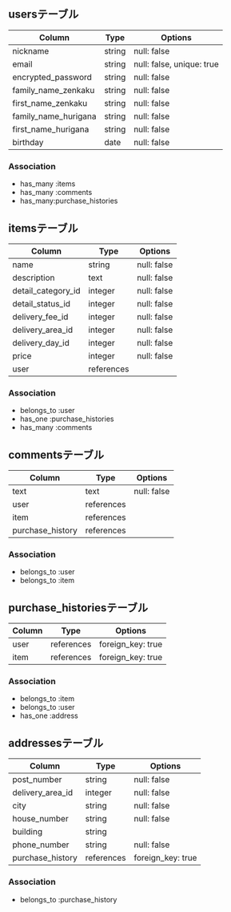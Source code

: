 ## usersテーブル

| Column              | Type       | Options                    |
| ------------------- | ---------- | -------------------------- |
| nickname            | string     | null: false                |
| email               | string     | null: false, unique: true  |
| encrypted_password  | string     | null: false                |
| family_name_zenkaku | string     | null: false                |
| first_name_zenkaku  | string     | null: false                |
| family_name_hurigana| string     | null: false                |
| first_name_hurigana | string     | null: false                |
| birthday            | date       | null: false                |


### Association
- has_many :items
- has_many :comments
- has_many:purchase_histories

## itemsテーブル

| Column             | Type       | Options      |
| ------------------ | ---------- | ------------ |
| name          | string     | null: false  |
| description        | text       | null: false  |
| detail_category_id | integer    | null: false  |
| detail_status_id   | integer    | null: false  |
| delivery_fee_id    | integer    | null: false  |
| delivery_area_id   | integer    | null: false  |
| delivery_day_id    | integer    | null: false  |
| price              | integer    | null: false  |
| user               | references |              |


### Association
- belongs_to :user
- has_one :purchase_histories
- has_many :comments

## commentsテーブル

| Column           | Type       | Options      |
| ---------------- | ---------- | ------------ |
| text             | text       | null: false  |  
| user             | references |              |
| item             | references |              |
| purchase_history | references |              |


### Association
- belongs_to :user
- belongs_to :item

## purchase_historiesテーブル

| Column    | Type       | Options           |
| --------- | ---------- | ----------------- |
| user      | references | foreign_key: true |
| item      | references | foreign_key: true |


### Association
- belongs_to :item
- belongs_to :user
- has_one :address

## addressesテーブル

| Column           | Type       | Options           |
| ---------------- | ---------- | ----------------- |
| post_number      | string     | null: false       |
| delivery_area_id | integer    | null: false       |
| city             | string     | null: false       |
| house_number     | string     | null: false       |
| building         | string     |                   |
| phone_number     | string     | null: false       |
| purchase_history | references | foreign_key: true |

### Association
- belongs_to :purchase_history